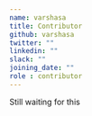 ```yaml
---
name: varshasa
title: Contributor
github: varshasa
twitter: ""
linkedin: ""
slack: ""
joining_date: ""
role : contributor
---
```


Still waiting for this
